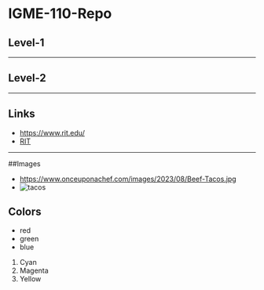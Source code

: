 # IGME-110-Repo
## Level-1
---
## Level-2
---
## Links
- https://www.rit.edu/
- [RIT](https://www.rit.edu/)
---
##Images
- https://www.onceuponachef.com/images/2023/08/Beef-Tacos.jpg
- ![tacos](https://www.onceuponachef.com/images/2023/08/Beef-Tacos.jpg)
## Colors
- red
- green
- blue
1. Cyan
2. Magenta
3. Yellow

